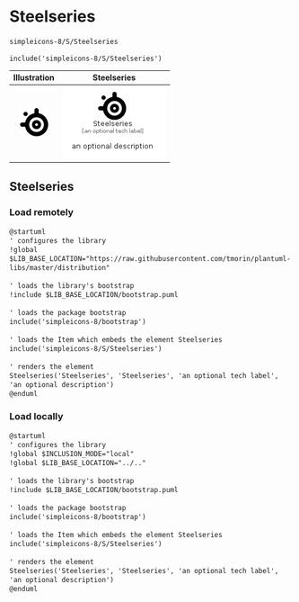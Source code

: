 # Steelseries


```text
simpleicons-8/S/Steelseries
```

```text
include('simpleicons-8/S/Steelseries')
```



| Illustration | Steelseries |
| :---: | :---: |
| ![illustration for Illustration](../../simpleicons-8/S/Steelseries.png) | ![illustration for Steelseries](../../simpleicons-8/S/Steelseries.Local.png) |




## Steelseries

### Load remotely
```plantuml
@startuml
' configures the library
!global $LIB_BASE_LOCATION="https://raw.githubusercontent.com/tmorin/plantuml-libs/master/distribution"

' loads the library's bootstrap
!include $LIB_BASE_LOCATION/bootstrap.puml

' loads the package bootstrap
include('simpleicons-8/bootstrap')

' loads the Item which embeds the element Steelseries
include('simpleicons-8/S/Steelseries')

' renders the element
Steelseries('Steelseries', 'Steelseries', 'an optional tech label', 'an optional description')
@enduml
```

### Load locally
```plantuml
@startuml
' configures the library
!global $INCLUSION_MODE="local"
!global $LIB_BASE_LOCATION="../.."

' loads the library's bootstrap
!include $LIB_BASE_LOCATION/bootstrap.puml

' loads the package bootstrap
include('simpleicons-8/bootstrap')

' loads the Item which embeds the element Steelseries
include('simpleicons-8/S/Steelseries')

' renders the element
Steelseries('Steelseries', 'Steelseries', 'an optional tech label', 'an optional description')
@enduml
```

